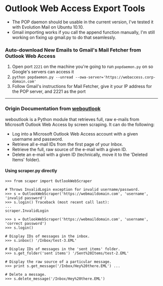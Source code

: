 # Outlook Web Access Export Tools

- The POP daemon should be usable in the current version, I've tested it with Evolution Mail on Ubuntu 10.10.</li> 
- Gmail importing works if you call the append function manually, I'm still working on fixing up gmail.py to do that seamlessly.

### Auto-download New Emails to Gmail's Mail Fetcher from Outlook Web Access

1. Open port `2221` on the machine you're going to run `popdaemon.py` on so Google's servers can access it
2. `python popdaemon.py --unread --owa-server='https://webaccess.corp-domain.com'`
3. Follow Gmail's instructions for Mail Fetcher, give it your IP address for the POP server, and 2221 as the port


---


### Origin Documentation from [weboutlook](http://code.google.com/p/weboutlook/)

weboutlook is a Python module that retrieves full, raw e-mails from Microsoft Outlook Web Access by screen scraping. It can do the following:

- Log into a Microsoft Outlook Web Access account with a given username and password.
- Retrieve all e-mail IDs from the first page of your Inbox.
- Retrieve the full, raw source of the e-mail with a given ID.
- Delete an e-mail with a given ID (technically, move it to the 'Deleted Items' folder).

#### Using scraper.py directly

	>>> from scaper import OutlookWebScraper

	# Throws InvalidLogin exception for invalid username/password. 
	>>> s = OutlookWebScraper('https://webmaildomain.com', 'username', 'invalid password') 
	>>> s.login() Traceback (most recent call last):
	...
	scraper.InvalidLogin
	
	>>> s = OutlookWebScraper('https://webmaildomain.com', 'username', 'correct password') 
	>>> s.login()

	# Display IDs of messages in the inbox. 
	>>> s.inbox() '/Inbox/test-3.EML'

	# Display IDs of messages in the 'sent items' folder. 
	>>> s.get_folder('sent items') '/Sent%20Items/test-2.EML'

	# Display the raw source of a particular message. 
	>>> print s.get_message('/Inbox/Hey%20there.EML') ...

	# Delete a message. 
	>>> s.delete_message('/Inbox/Hey%20there.EML')
